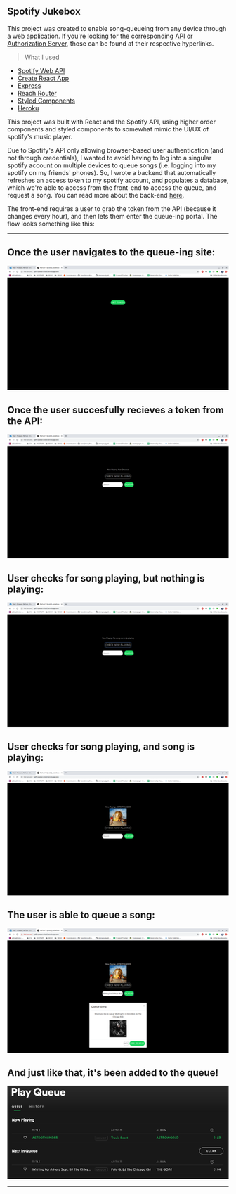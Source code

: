## Spotify Jukebox

This project was created  to enable song-queueing from any device through a web application. If you're looking for the corresponding [API](https://github.com/rohanp9000/spotify-queue-api) or [Authorization Server](https://github.com/rohanp9000/spotify-auth-server), those can be found at their respective hyperlinks.

> What I used

- [Spotify Web API](https://developer.spotify.com/documentation/web-api/)
- [Create React App](https://github.com/facebook/create-react-app)
- [Express](https://expressjs.com/)
- [Reach Router](https://reach.tech/router)
- [Styled Components](https://www.styled-components.com/)
- [Heroku](https://heroku.com)

This project was built with React and the Spotify API, using higher order components and styled components to somewhat mimic the UI/UX of spotify's music player.

Due to Spotify's API only allowing browser-based user authentication (and not through credentials), I wanted to avoid having to log into a singular spotify account on multiple devices to queue songs (i.e. logging into my spotify on my friends' phones). So, I wrote a backend that automatically refreshes an access token to my spotify account, and populates a database, which we're able to access from the front-end to access the queue, and request a song. You can read more about the back-end [here](https://github.com/rohanp9000/spotify-queue-api).

The front-end requires a user to grab the token from the API (because it changes every hour), and then lets them enter the queue-ing portal. The flow looks something like this:

---
## Once the user navigates to the queue-ing site:  
![gettoken](./snapshots/gettoken.png)

## Once the user succesfully recieves a token from the API:
![tokenaccepted](./snapshots/tokenaccepted.png)


## User checks for song playing, but nothing is playing:
![nosong](./snapshots/nosongplaying.png)



## User checks for song playing, and song is playing:
![yessong](./snapshots/songplaying.png)



## The user is able to queue a song:
![queuesong](./snapshots/queuesong.png)

## And just like that, it's been added to the queue!
![success](./snapshots/success.png)

---